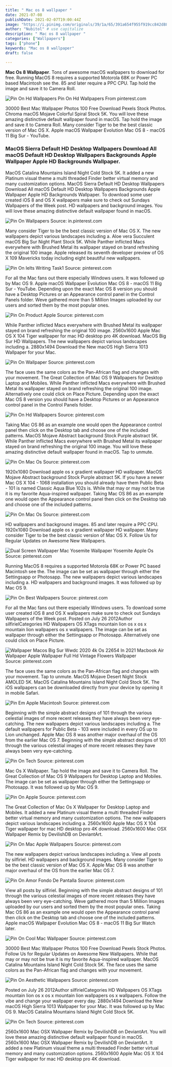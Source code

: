 ```yaml
---
title: " Mac os 8 wallpaper "
date: 2021-07-08
publishDate: 2021-02-07T19:00:44Z
image: "https://i.pinimg.com/originals/39/1a/65/391a654f955f919cc842d885f5b5c07f.png"
author: "Nubitol" # use capitalize
description: " Mac os 8 wallpaper "
categories: ["Wallpapers"]
tags: ["phone"]
keywords: "Mac os 8 wallpaper"
draft: false

---
```



**Mac Os 8 Wallpaper**. Tons of awesome macOS wallpapers to download for free. Running MacOS 8 requires a supported Motorola 68K or Power PC based Macintosh see the. 85 and later require a PPC CPU. Tap hold the image and save it to Camera Roll.

![Pin On Hd Wallpapers](https://i.pinimg.com/originals/1b/69/d7/1b69d73ced703ab39b84ec725931b636.jpg "Pin On Hd Wallpapers")
Pin On Hd Wallpapers From pinterest.com


30000 Best Mac Wallpaper Photos 100 Free Download Pexels Stock Photos. Chroma macOS Mojave Colorful Spiral Stock 5K. You will love these amazing distinctive default wallpaper found in macOS. Tap hold the image and save it to Camera Roll. Many consider Tiger to be the best classic version of Mac OS X. Apple macOS Wallpaper Evolution Mac OS 8 - macOS 11 Big Sur - YouTube.

### MacOS Sierra Default HD Desktop Wallpapers Download All macOS Default HD Desktop Wallpapers Backgrounds Apple Wallpaper Apple HD Backgrounds Wallpaper.

MacOS Catalina Mountains Island Night Cold Stock 5K. It added a new Platinum visual theme a multi threaded Finder better virtual memory and many customization options. MacOS Sierra Default HD Desktop Wallpapers Download All macOS Default HD Desktop Wallpapers Backgrounds Apple Wallpaper Apple HD Backgrounds Wallpaper. To download some user created iOS 8 and OS X wallpapers make sure to check out Sundays Wallpapers of the Week post. HD wallpapers and background images. You will love these amazing distinctive default wallpaper found in macOS.


![Pin On Wallpapers](https://i.pinimg.com/originals/5e/5f/ed/5e5fed8862ed20b2139525cf98429fb0.jpg "Pin On Wallpapers")
Source: in.pinterest.com

Many consider Tiger to be the best classic version of Mac OS X. The new wallpapers depict various landscapes including a. Aloe vera Succulent macOS Big Sur Night Plant Stock 5K. While Panther inflicted Macs everywhere with Brushed Metal its wallpaper stayed on brand refreshing the original 100 image. Apple released its seventh developer preview of OS X 109 Mavericks today including eight beautiful new wallpapers.

![Pin On Ielts Writing Task1](https://i.pinimg.com/originals/e3/8c/9c/e38c9c3911e280722f02773a5c3a95c6.jpg "Pin On Ielts Writing Task1")
Source: pinterest.com

For all the Mac fans out there especially Windows users. It was followed up by Mac OS 9. Apple macOS Wallpaper Evolution Mac OS 8 - macOS 11 Big Sur - YouTube. Depending upon the exact Mac OS 8 version you should have a Desktop Pictures or an Appearance control panel in the Control Panels folder. Weve gathered more than 5 Million Images uploaded by our users and sorted them by the most popular ones.

![Pin On Product Apple](https://i.pinimg.com/originals/ce/77/d7/ce77d73a87972a4c03a117e7aa54f667.png "Pin On Product Apple")
Source: pinterest.com

While Panther inflicted Macs everywhere with Brushed Metal its wallpaper stayed on brand refreshing the original 100 image. 2560x1600 Apple Mac OS X 104 Tiger wallpaper for mac HD desktop pro 4K download. MacOS Big Sur HD Wallpapers. The new wallpapers depict various landscapes including a. 2880x1494 Download the New macOS High Sierra 1013 Wallpaper for your Mac.

![Pin On Wallpaper](https://i.pinimg.com/originals/62/46/17/6246173c9c39e181124d31ee8db0667b.jpg "Pin On Wallpaper")
Source: pinterest.com

The face uses the same colors as the Pan-African flag and changes with your movement. The Great Collection of Mac OS 9 Wallpapers for Desktop Laptop and Mobiles. While Panther inflicted Macs everywhere with Brushed Metal its wallpaper stayed on brand refreshing the original 100 image. Alternatively one could click on Place Picture. Depending upon the exact Mac OS 8 version you should have a Desktop Pictures or an Appearance control panel in the Control Panels folder.

![Pin On Hd Wallpapers](https://i.pinimg.com/originals/1b/69/d7/1b69d73ced703ab39b84ec725931b636.jpg "Pin On Hd Wallpapers")
Source: pinterest.com

Taking Mac OS 86 as an example one would open the Appearance control panel then click on the Desktop tab and choose one of the included patterns. MacOS Mojave Abstract background Stock Purple abstract 5K. While Panther inflicted Macs everywhere with Brushed Metal its wallpaper stayed on brand refreshing the original 100 image. You will love these amazing distinctive default wallpaper found in macOS. Tap to unmute.

![Pin On Mac Os](https://i.pinimg.com/originals/ec/23/0e/ec230e4a69448aa9a3897f5229bbf1ec.jpg "Pin On Mac Os")
Source: pinterest.com

1920x1080 Download apple os x gradient wallpaper HD wallpaper. MacOS Mojave Abstract background Stock Purple abstract 5K. If you have a newer Mac OS X 104 - 1068 installation you should already have them Public Beta - 101 is named Classic Aqua Blue 102s is. While that may or may not be true it is my favorite Aqua-inspired wallpaper. Taking Mac OS 86 as an example one would open the Appearance control panel then click on the Desktop tab and choose one of the included patterns.

![Pin On Mac Os](https://i.pinimg.com/originals/91/41/08/9141080ed37a91950f192f6187bda5fc.jpg "Pin On Mac Os")
Source: pinterest.com

HD wallpapers and background images. 85 and later require a PPC CPU. 1920x1080 Download apple os x gradient wallpaper HD wallpaper. Many consider Tiger to be the best classic version of Mac OS X. Follow Us for Regular Updates on Awesome New Wallpapers.

![Dual Screen Wallpaper Mac Yosemite Wallpaper Yosemite Apple Os](https://i.pinimg.com/originals/a4/36/7c/a4367ca35d64caa2ac3b8fd025c72665.jpg "Dual Screen Wallpaper Mac Yosemite Wallpaper Yosemite Apple Os")
Source: pinterest.com

Running MacOS 8 requires a supported Motorola 68K or Power PC based Macintosh see the. The image can be set as wallpaper through either the Settingsapp or Photosapp. The new wallpapers depict various landscapes including a. HD wallpapers and background images. It was followed up by Mac OS 9.

![Pin On Best Wallpapers](https://i.pinimg.com/originals/8e/97/bd/8e97bd0c452f412f6ab3ae3fed0a4fcb.jpg "Pin On Best Wallpapers")
Source: pinterest.com

For all the Mac fans out there especially Windows users. To download some user created iOS 8 and OS X wallpapers make sure to check out Sundays Wallpapers of the Week post. Posted on July 26 2012Author silfirielCategories HD Wallpapers OS XTags mountain lion os x os x mountain lion wallpapers os x wallpapers. The image can be set as wallpaper through either the Settingsapp or Photosapp. Alternatively one could click on Place Picture.

![Wallpaper Macos Big Sur Wwdc 2020 4k Os 22654 In 2021 Macbook Air Wallpaper Apple Wallpaper Full Hd Vintage Flowers Wallpaper](https://i.pinimg.com/originals/08/1d/9d/081d9ddbe9812e991c1c70660774a71c.jpg "Wallpaper Macos Big Sur Wwdc 2020 4k Os 22654 In 2021 Macbook Air Wallpaper Apple Wallpaper Full Hd Vintage Flowers Wallpaper")
Source: pinterest.com

The face uses the same colors as the Pan-African flag and changes with your movement. Tap to unmute. MacOS Mojave Desert Night Stock AMOLED 5K. MacOS Catalina Mountains Island Night Cold Stock 5K. The iOS wallpapers can be downloaded directly from your device by opening it in mobile Safari.

![Pin Em Apple Macintosh](https://i.pinimg.com/originals/ec/b2/39/ecb23991600234803c13209de6905640.png "Pin Em Apple Macintosh")
Source: pinterest.com

Beginning with the simple abstract designs of 101 through the various celestial images of more recent releases they have always been very eye-catching. The new wallpapers depict various landscapes including a. The default wallpapers for Public Beta - 103 were included in every OS up to Lion unchanged. Apple Mac OS 8 was another major overhaul of the OS from the earlier Mac OS 7. Beginning with the simple abstract designs of 101 through the various celestial images of more recent releases they have always been very eye-catching.

![Pin On Tech](https://i.pinimg.com/originals/0c/ab/46/0cab46597dc74b70c0070cb557235724.png "Pin On Tech")
Source: pinterest.com

Mac Os X Wallpaper. Tap hold the image and save it to Camera Roll. The Great Collection of Mac OS 9 Wallpapers for Desktop Laptop and Mobiles. The image can be set as wallpaper through either the Settingsapp or Photosapp. It was followed up by Mac OS 9.

![Pin On Apple](https://i.pinimg.com/originals/2b/af/32/2baf32dc842aeab31bc97b5cab561e02.jpg "Pin On Apple")
Source: pinterest.com

The Great Collection of Mac Os X Wallpaper for Desktop Laptop and Mobiles. It added a new Platinum visual theme a multi threaded Finder better virtual memory and many customization options. The new wallpapers depict various landscapes including a. 2560x1600 Apple Mac OS X 104 Tiger wallpaper for mac HD desktop pro 4K download. 2560x1600 Mac OSX Wallpaper Remix by DevilishDB on DeviantArt.

![Pin On Mac Apple Wallpapers](https://i.pinimg.com/originals/7c/23/3f/7c233f20a298381a2a015ef9f4cda9bf.jpg "Pin On Mac Apple Wallpapers")
Source: pinterest.com

The new wallpapers depict various landscapes including a. View all posts by silfiriel. HD wallpapers and background images. Many consider Tiger to be the best classic version of Mac OS X. Apple Mac OS 8 was another major overhaul of the OS from the earlier Mac OS 7.

![Pin On Amor Fondo De Pantalla](https://i.pinimg.com/236x/69/11/db/6911db7bf10f2598f9dc8ff5f851bea7.jpg "Pin On Amor Fondo De Pantalla")
Source: pinterest.com

View all posts by silfiriel. Beginning with the simple abstract designs of 101 through the various celestial images of more recent releases they have always been very eye-catching. Weve gathered more than 5 Million Images uploaded by our users and sorted them by the most popular ones. Taking Mac OS 86 as an example one would open the Appearance control panel then click on the Desktop tab and choose one of the included patterns. Apple macOS Wallpaper Evolution Mac OS 8 - macOS 11 Big Sur Watch later.

![Pin On Cool Mac Wallpaper](https://i.pinimg.com/originals/f9/93/23/f9932312c146e3e28d3e16978cc9d225.jpg "Pin On Cool Mac Wallpaper")
Source: pinterest.com

30000 Best Mac Wallpaper Photos 100 Free Download Pexels Stock Photos. Follow Us for Regular Updates on Awesome New Wallpapers. While that may or may not be true it is my favorite Aqua-inspired wallpaper. MacOS Catalina Mountains Island Night Cold Stock 5K. The face uses the same colors as the Pan-African flag and changes with your movement.

![Pin On Aesthetic Wallpapers](https://i.pinimg.com/originals/be/ab/04/beab0476a84aa499b00d17d74c1c9f7b.jpg "Pin On Aesthetic Wallpapers")
Source: pinterest.com

Posted on July 26 2012Author silfirielCategories HD Wallpapers OS XTags mountain lion os x os x mountain lion wallpapers os x wallpapers. Follow the vibe and change your wallpaper every day. 2880x1494 Download the New macOS High Sierra 1013 Wallpaper for your Mac. It was followed up by Mac OS 9. MacOS Catalina Mountains Island Night Cold Stock 5K.

![Pin On Tech](https://i.pinimg.com/originals/39/1a/65/391a654f955f919cc842d885f5b5c07f.png "Pin On Tech")
Source: pinterest.com

2560x1600 Mac OSX Wallpaper Remix by DevilishDB on DeviantArt. You will love these amazing distinctive default wallpaper found in macOS. 2560x1600 Mac OSX Wallpaper Remix by DevilishDB on DeviantArt. It added a new Platinum visual theme a multi threaded Finder better virtual memory and many customization options. 2560x1600 Apple Mac OS X 104 Tiger wallpaper for mac HD desktop pro 4K download.


